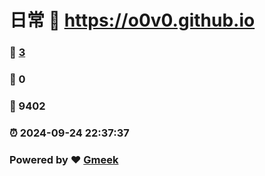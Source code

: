 # 日常 :link: https://o0v0.github.io 
### :page_facing_up: [3](https://o0v0.github.io/tag.html) 
### :speech_balloon: 0 
### :hibiscus: 9402 
### :alarm_clock: 2024-09-24 22:37:37 
### Powered by :heart: [Gmeek](https://github.com/Meekdai/Gmeek)
